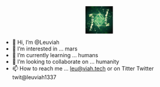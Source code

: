    <img style="display: block;-webkit-user-select: none;margin: auto;cursor: zoom-in;background-color: hsl(0, 0%, 90%);" src="https://raw.githubusercontent.com/Leuviah/effective-goggles/main/tablets.gif" width="72" height="72">

- 👋 Hi, I’m @Leuviah
- 👀 I’m interested in ... mars
- 🌱 I’m currently learning ... humans
- 💞️ I’m looking to collaborate on ... humanity
- 📫 How to reach me ... leu@viah.tech or on Titter Twitter twit@leuviah1337

<!---
Leuviah/Leuviah is a ✨ special ✨ repository because its `README.md` (this file) appears on your GitHub profile.
You can click the Preview link to take a look at your changes.
--->
